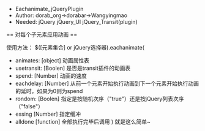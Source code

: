  *  Eachanimate_jQueryPlugin
 *  Author: dorab_org->dorabar->Wangyingmao
 *  Needed: jQuery jQuery_UI jQuery_Transit(plugin)

 == 对每个子元素应用动画 ==

使用方法：
$([元素集合] or jQuery选择器).eachanimate(
 *  animates: [object] 动画属性表
 *  usetransit: [Boolen] 是否是transit插件的动画表
 *  spend: [Number] 动画的速度
 *  eachdelay: [Number] 从前一个元素开始执行动画到下一个元素开始执行动画的延时，如果为0则为spend
 *  rondom: [Boolen] 指定是按随机次序（"true"）还是按jQuery列表次序（"false"）
 *  essing [Number] 指定缓冲
 *  alldone [function] 全部执行完毕后调用
 )
         就是这么简单~
